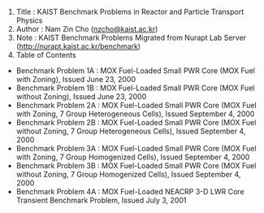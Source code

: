 1. Title : KAIST Benchmark Problems in Reactor and Particle Transport Physics
2. Author : Nam Zin Cho (nzcho@kaist.ac.kr)
3. Note : KAIST Benchmark Problems Migrated from Nurapt Lab Server (http://nurapt.kaist.ac.kr/benchmark)
4. Table of Contents
  - Benchmark Problem 1A : MOX Fuel-Loaded Small PWR Core (MOX Fuel with Zoning), Issued June 23, 2000
  - Benchmark Problem 1B : MOX Fuel-Loaded Small PWR Core (MOX Fuel without Zoning), Issued June 23, 2000
  - Benchmark Problem 2A : MOX Fuel-Loaded Small PWR Core (MOX Fuel with Zoning, 7 Group Heterogeneous Cells), Issued September 4, 2000
  - Benchmark Problem 2B : MOX Fuel-Loaded Small PWR Core (MOX Fuel without Zoning, 7 Group Heterogeneous Cells), Issued September 4, 2000
  - Benchmark Problem 3A : MOX Fuel-Loaded Small PWR Core (MOX Fuel with Zoning, 7 Group Homogenized Cells), Issued September 4, 2000
  - Benchmark Problem 3B : MOX Fuel-Loaded Small PWR Core (MOX Fuel without Zoning, 7 Group Homogenized Cells), Issued September 4, 2000
  - Benchmark Problem 4A : MOX Fuel-Loaded NEACRP 3-D LWR Core Transient Benchmark Problem, Issued July 3, 2001
